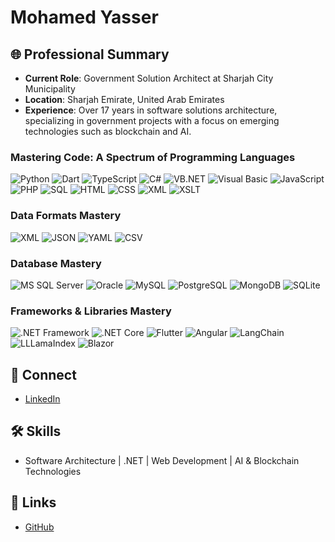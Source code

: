 # Mohamed Yasser


## 🌐 Professional Summary
- **Current Role**: Government Solution Architect at Sharjah City Municipality
- **Location**: Sharjah Emirate, United Arab Emirates
- **Experience**: Over 17 years in software solutions architecture, specializing in government projects with a focus on emerging technologies such as blockchain and AI.


### Mastering Code: A Spectrum of Programming Languages

![Python](https://img.shields.io/badge/-Python-3776AB?style=flat-square&logo=Python&logoColor=white)
![Dart](https://img.shields.io/badge/-Dart-0175C2?style=flat-square&logo=Dart&logoColor=white)
![TypeScript](https://img.shields.io/badge/-TypeScript-3178C6?style=flat-square&logo=TypeScript&logoColor=white)
![C#](https://img.shields.io/badge/-C%23-239120?style=flat-square&logo=csharp&logoColor=white)
![VB.NET](https://img.shields.io/badge/-VB.NET-512BD4?style=flat-square&logo=visual-studio&logoColor=white)
![Visual Basic](https://img.shields.io/badge/-Visual%20Basic-512BD4?style=flat-square&logo=visual-studio&logoColor=white)
![JavaScript](https://img.shields.io/badge/-JavaScript-F7DF1E?style=flat-square&logo=javascript&logoColor=black)
![PHP](https://img.shields.io/badge/-PHP-777BB4?style=flat-square&logo=php&logoColor=white)
![SQL](https://img.shields.io/badge/-SQL-336791?style=flat-square&logo=postgresql&logoColor=white)
![HTML](https://img.shields.io/badge/-HTML-E34F26?style=flat-square&logo=html5&logoColor=white)
![CSS](https://img.shields.io/badge/-CSS-1572B6?style=flat-square&logo=css3&logoColor=white)
![XML](https://img.shields.io/badge/-XML-F05032?style=flat-square&logo=xml&logoColor=white)
![XSLT](https://img.shields.io/badge/-XSLT-F05032?style=flat-square&logo=xslt&logoColor=white)

### Data Formats Mastery

![XML](https://img.shields.io/badge/-XML-F05032?style=flat-square&logo=xml&logoColor=white)
![JSON](https://img.shields.io/badge/-JSON-black?style=flat-square&logo=json&logoColor=white)
![YAML](https://img.shields.io/badge/-YAML-0A0A0A?style=flat-square&logo=yaml&logoColor=white)
![CSV](https://img.shields.io/badge/-CSV-237346?style=flat-square&logo=csv&logoColor=white)

### Database Mastery

![MS SQL Server](https://img.shields.io/badge/-MS%20SQL%20Server-CC2927?style=flat-square&logo=microsoft-sql-server&logoColor=white)
![Oracle](https://img.shields.io/badge/-Oracle-F80000?style=flat-square&logo=oracle&logoColor=white)
![MySQL](https://img.shields.io/badge/-MySQL-4479A1?style=flat-square&logo=mysql&logoColor=white)
![PostgreSQL](https://img.shields.io/badge/-PostgreSQL-336791?style=flat-square&logo=postgresql&logoColor=white)
![MongoDB](https://img.shields.io/badge/-MongoDB-47A248?style=flat-square&logo=mongodb&logoColor=white)
![SQLite](https://img.shields.io/badge/-SQLite-003B57?style=flat-square&logo=sqlite&logoColor=white)

### Frameworks & Libraries Mastery

![.NET Framework](https://img.shields.io/badge/-.NET%20Framework-512BD4?style=flat-square&logo=.net&logoColor=white)
![.NET Core](https://img.shields.io/badge/-.NET%20Core-512BD4?style=flat-square&logo=.net&logoColor=white)
![Flutter](https://img.shields.io/badge/-Flutter-02569B?style=flat-square&logo=flutter&logoColor=white)
![Angular](https://img.shields.io/badge/-Angular-DD0031?style=flat-square&logo=angular&logoColor=white)
![LangChain](https://img.shields.io/badge/-LangChain-000000?style=flat-square&logo=langchain&logoColor=white)
![LLLamaIndex](https://img.shields.io/badge/-LLLamaIndex-FFD700?style=flat-square&logo=lllamaindex&logoColor=white)
![Blazor](https://img.shields.io/badge/-Blazor-512BD4?style=flat-square&logo=blazor&logoColor=white)







## 🔗 Connect
- [LinkedIn](www.linkedin.com/in/moyasser)


## 🛠 Skills
- Software Architecture | .NET | Web Development | AI & Blockchain Technologies


## 🔗 Links
- [GitHub](https://github.com/moyasser) 

